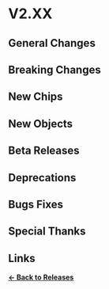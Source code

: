 # V2.XX

## General Changes

## Breaking Changes

## New Chips

## New Objects

## Beta Releases

## Deprecations

## Bugs Fixes

## Special Thanks

## Links

**[<- Back to Releases](./)**
